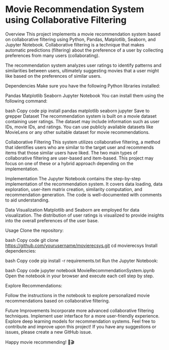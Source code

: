 # Movie Recommendation System using Collaborative Filtering
Overview
This project implements a movie recommendation system based on collaborative filtering using Python, Pandas, Matplotlib, Seaborn, and Jupyter Notebook. Collaborative filtering is a technique that makes automatic predictions (filtering) about the preference of a user by collecting preferences from many users (collaborating).

The recommendation system analyzes user ratings to identify patterns and similarities between users, ultimately suggesting movies that a user might like based on the preferences of similar users.

Dependencies
Make sure you have the following Python libraries installed:

Pandas
Matplotlib
Seaborn
Jupyter Notebook
You can install them using the following command:

bash
Copy code
pip install pandas matplotlib seaborn jupyter
Save to grepper
Dataset
The recommendation system is built on a movie dataset containing user ratings. The dataset may include information such as user IDs, movie IDs, and ratings. You can use publicly available datasets like MovieLens or any other suitable dataset for movie recommendations.

Collaborative Filtering
This system utilizes collaborative filtering, a method that identifies users who are similar to the target user and recommends items that those similar users have liked. The two main types of collaborative filtering are user-based and item-based. This project may focus on one of these or a hybrid approach depending on the implementation.

Implementation
The Jupyter Notebook contains the step-by-step implementation of the recommendation system. It covers data loading, data exploration, user-item matrix creation, similarity computation, and recommendation generation. The code is well-documented with comments to aid understanding.

Data Visualization
Matplotlib and Seaborn are employed for data visualization. The distribution of user ratings is visualized to provide insights into the overall preferences of the user base.

Usage
Clone the repository:

bash
Copy code
git clone https://github.com/yourusername/movierecsys.git
cd movierecsys
Install dependencies:

bash
Copy code
pip install -r requirements.txt
Run the Jupyter Notebook:

bash
Copy code
jupyter notebook MovieRecommendationSystem.ipynb
Open the notebook in your browser and execute each cell step by step.

Explore Recommendations:

Follow the instructions in the notebook to explore personalized movie recommendations based on collaborative filtering.

Future Improvements
Incorporate more advanced collaborative filtering techniques.
Implement user interface for a more user-friendly experience.
Explore deep learning models for recommendation systems.
Feel free to contribute and improve upon this project! If you have any suggestions or issues, please create a new GitHub issue.

Happy movie recommending! 🍿🎬
